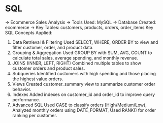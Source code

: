 # SQL
-> Ecommerce Sales Analysis
-> Tools Used: MySQL
-> Database Created: ecommerce
-> Key Tables: customers, products, orders, order_items
Key SQL Concepts Applied:
1. Data Retrieval & Filtering
    Used SELECT, WHERE, ORDER BY to view and filter customer, order, and product data.
2. Grouping & Aggregation
    Used GROUP BY with SUM, AVG, COUNT to calculate total sales, average spending, and monthly revenue.
3. JOINS (INNER, LEFT, RIGHT)
    Combined multiple tables to show customer orders and product sales.
4. Subqueries
    Identified customers with high spending and those placing the highest value orders.
5. Views
    Created customer_summary view to summarize customer order behavior.
6. Indexes
    Added indexes on customer_id and order_id to improve query performance.
7. Advanced SQL
    Used CASE to classify orders (High/Medium/Low), Analyzed monthly orders using DATE_FORMAT, Used RANK() for order ranking per customer.
